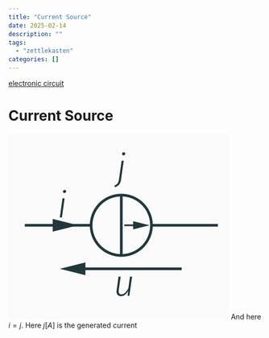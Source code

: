 ```yaml
---
title: "Current Source"
date: 2025-02-14
description: ""
tags: 
  - "zettlekasten"
categories: []
---
```


[electronic circuit](electronic%20circuit)
# Current Source
![Pasted image 20221026210231](../attachments/Pasted%20image%2020221026210231.png)
And here $i=j$.
Here $j[A]$ is the generated current
